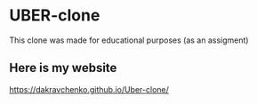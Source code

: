 # UBER-clone
This clone was made for educational purposes (as an assigment)
## Here is my website
https://dakravchenko.github.io/Uber-clone/
